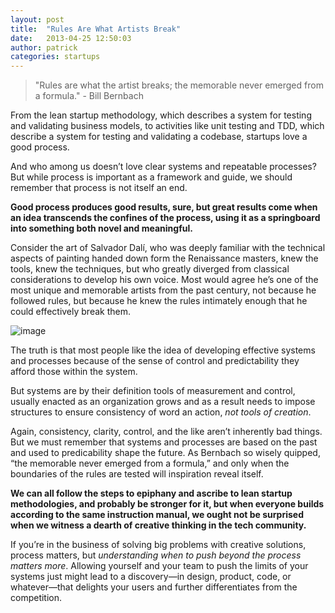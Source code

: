 ```yaml
---
layout: post
title:  "Rules Are What Artists Break"
date:   2013-04-25 12:50:03
author:	patrick
categories: startups 
---
```


> "Rules are what the artist breaks; the memorable never emerged from a formula." - Bill Bernbach

From the lean startup&nbsp;methodology,&nbsp;which describes a system for testing and&nbsp;validating&nbsp;business models, to activities like unit testing and TDD, which describe a system for testing and validating a codebase,&nbsp;startups love a good process.&nbsp;

<!--more-->

And who among us doesn’t love clear systems and repeatable processes? But while process is important as a framework and guide, we should remember that process is not itself an end.&nbsp;

**Good process produces good results, sure, but great results come when an idea transcends the confines of the process, using it as a springboard into something both novel and meaningful.**

Consider the art of&nbsp;Salvador Dalí, who was deeply familiar with the technical aspects of painting handed down form the&nbsp;Renaissance&nbsp;masters, knew the tools, knew the techniques, but who greatly diverged from classical considerations to develop his own voice. Most would agree he’s one of the most unique and memorable artists from the past century, not because he followed rules, but because he knew the rules intimately enough that he could effectively break them.&nbsp;

![image][1]

The truth is that most people like the idea of developing effective systems and processes because of the sense of control and predictability they afford those within the system.&nbsp;

But systems are by their definition tools of measurement and control, usually enacted as an organization grows and as a result needs to impose structures to ensure consistency of word an action, _not tools of creation_.&nbsp;

Again, consistency, clarity, control, and the like aren’t inherently bad things. But we must remember that systems and processes are based on the past and used to predicability shape the future. As Bernbach so wisely quipped, “the memorable never emerged from a formula,” and only when the boundaries of the rules are tested will inspiration reveal itself.&nbsp;

**We can all follow the steps to epiphany and ascribe to lean startup methodologies, and probably be stronger for it, but when everyone builds according to the same instruction manual, we ought not be surprised when we witness a dearth of creative thinking in the tech community.&nbsp;**

If you’re in the business of solving big problems with creative solutions, process matters, but _understanding when to push beyond the process matters more_. Allowing yourself and your team to push the limits of your systems just might lead to a discovery—in design, product, code, or whatever—that delights your users and further differentiates from the competition.&nbsp;

   [1]: http://upload.wikimedia.org/wikipedia/commons/thumb/f/ff/Dali_Allan_Warren.jpg/552px-Dali_Allan_Warren.jpg
  
  
